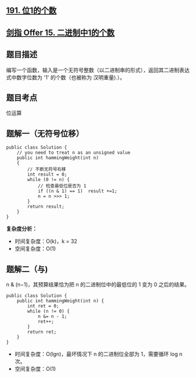 ## [191. 位1的个数](https://leetcode.cn/problems/number-of-1-bits/description/)
## [剑指 Offer 15. 二进制中1的个数](https://leetcode.cn/problems/er-jin-zhi-zhong-1de-ge-shu-lcof/description/?favorite=xb9nqhhg)

## 题目描述

编写一个函数，输入是一个无符号整数（以二进制串的形式），返回其二进制表达式中数字位数为 '1' 的个数（也被称为 汉明重量).）。

## 题目考点

位运算

## 题解一（无符号位移）
 
```
public class Solution {
    // you need to treat n as an unsigned value
    public int hammingWeight(int n)
    {
        // 不断无符号右移
        int result = 0;
        while (0 != n) {
            // 检查最低位是否为 1
            if ((n & 1) == 1)  result +=1;
            n = n >>> 1;
        }
        return result;
    }
}
```

**复杂度分析：**

- 时间复杂度：O(k)，k = 32
- 空间复杂度：O(1)

## 题解二（与)

n & (n−1)，其预算结果恰为把 n 的二进制位中的最低位的 1 变为 0 之后的结果。

```
public class Solution {
    public int hammingWeight(int n) {
        int ret = 0;
        while (n != 0) {
            n &= n - 1;
            ret++;
        }
        return ret;
    }
}
```

- 时间复杂度：O(lgn)，最坏情况下 n 的二进制位全部为 1，需要循环 log n 次。
- 空间复杂度：O(1)
